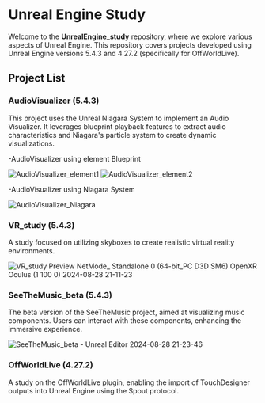   # Unreal Engine Study

Welcome to the **UnrealEngine_study** repository, where we explore various aspects of Unreal Engine. This repository covers projects developed using Unreal Engine versions 5.4.3 and 4.27.2 (specifically for OffWorldLive).

## Project List

### AudioVisualizer (5.4.3)
  This project uses the Unreal Niagara System to implement an Audio Visualizer. It leverages blueprint playback features to extract audio characteristics and Niagara's particle system to create dynamic visualizations.

  -AudioVisualizer using element Blueprint

  ![AudioVisualizer_element1](https://github.com/user-attachments/assets/97a5a0b0-40e9-459b-9ad8-90f20dbcb8f1)
  ![AudioVisualizer_element2](https://github.com/user-attachments/assets/a6243345-b8bc-4afe-b716-ec7bd6c4df9d)

  -AudioVisualizer using Niagara System

  ![AudioVisualizer_Niagara](https://github.com/user-attachments/assets/31d11c51-d860-404a-a84b-81b76584d419)

### VR_study (5.4.3)
  A study focused on utilizing skyboxes to create realistic virtual reality environments.
  
  ![VR_study Preview  NetMode_ Standalone 0   (64-bit_PC D3D SM6) OpenXR Oculus (1 100 0) 2024-08-28 21-11-23](https://github.com/user-attachments/assets/862d568e-b001-4083-859e-3e84cbcc690b)

### SeeTheMusic_beta (5.4.3)
  The beta version of the SeeTheMusic project, aimed at visualizing music components. Users can interact with these components, enhancing the immersive experience.
  
  ![SeeTheMusic_beta - Unreal Editor 2024-08-28 21-23-46](https://github.com/user-attachments/assets/65cb2cdd-7c66-425e-8dd6-d111fd3d9156)

### OffWorldLive (4.27.2)
A study on the OffWorldLive plugin, enabling the import of TouchDesigner outputs into Unreal Engine using the Spout protocol.
